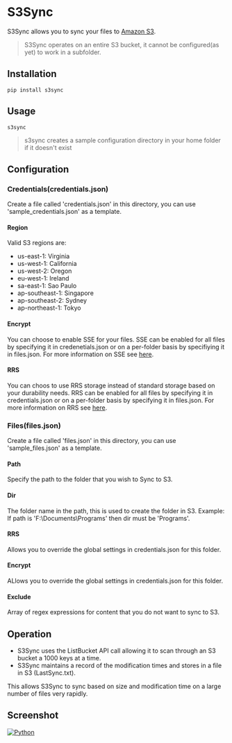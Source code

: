 # S3Sync

S3Sync allows you to sync your files to [Amazon S3](http://aws.amazon.com/s3/).

> S3Sync operates on an entire S3 bucket, it cannot be configured(as yet) to work in a subfolder.

## Installation

```
pip install s3sync
```

## Usage

```
s3sync
```

> s3sync creates a sample configuration directory in your home folder if it doesn't exist

## Configuration

### Credentials(credentials.json)

Create a file called 'credentials.json' in this directory, you can use 'sample_credentials.json' as a template.

#### Region

Valid S3 regions are:

* us-east-1: Virginia
* us-west-1: California
* us-west-2: Oregon
* eu-west-1: Ireland
* sa-east-1: Sao Paulo
* ap-southeast-1: Singapore
* ap-southeast-2: Sydney
* ap-northeast-1: Tokyo

#### Encrypt

You can choose to enable SSE for your files. SSE can be enabled for all files by specifying it in credenetials.json or on a per-folder basis by specifiying it in files.json.
For more information on SSE see [here](http://aws.amazon.com/about-aws/whats-new/2011/10/04/amazon-s3-announces-server-side-encryption-support/).

#### RRS

You can choos to use RRS storage instead of standard storage based on your durability needs. RRS can be enabled for all files by specifying it in credentials.json or on a per-folder basis by specifying it in files.json.
For more information on RRS see [here](http://aws.amazon.com/about-aws/whats-new/2010/05/19/announcing-amazon-s3-reduced-redundancy-storage/).

### Files(files.json)

Create a file called 'files.json' in this directory, you can use 'sample_files.json' as a template.

#### Path

Specify the path to the folder that you wish to Sync to S3.

#### Dir

The folder name in the path, this is used to create the folder in S3. Example: If path is 'F:\Documents\Programs' then dir must be 'Programs'.

#### RRS

Allows you to override the global settings in credentials.json for this folder.

#### Encrypt

ALlows you to override the global settings in credentials.json for this folder.

#### Exclude

Array of regex expressions for content that you do not want to sync to S3.

## Operation

* S3Sync uses the ListBucket API call allowing it to scan through an S3 bucket a 1000 keys at a time.
* S3Sync maintains a record of the modification times and stores in a file in S3 (LastSync.txt).

This allows S3Sync to sync based on size and modification time on a large number of files very rapidly.

## Screenshot

[![Python](https://raw.github.com/k3karthic/S3Sync/master/docs/screenshots/python.png)]()
